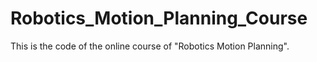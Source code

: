 # Robotics_Motion_Planning_Course
This is the code of the online course of "Robotics Motion Planning".
